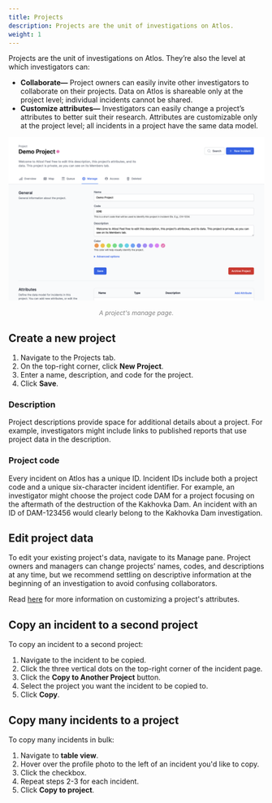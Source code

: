 ```yaml
---
title: Projects
description: Projects are the unit of investigations on Atlos.
weight: 1
---
```


Projects are the unit of investigations on Atlos. They’re also the level at which investigators can: 
- **Collaborate—** Project owners can easily invite other investigators to collaborate on their projects. Data on Atlos is shareable only at the project level; individual incidents cannot be shared. 
- **Customize attributes—** Investigators can easily change a project’s attributes to better suit their research. Attributes are customizable only at the project level; all incidents in a project have the same data model.

![A project's manage page.](projects.png)
<p style="text-align: center; margin: 0px; color: grey; font-size:12px;"><i>A project's manage page.</i></p>

## Create a new project 
1. Navigate to the Projects tab.
2. On the top-right corner, click **New Project**. 
3. Enter a name, description, and code for the project. 
4. Click **Save**.

### Description 
Project descriptions provide space for additional details about a project. For example, investigators might include links to published reports that use project data in the description. 

### Project code
Every incident on Atlos has a unique ID. Incident IDs include both a project code and a unique six-character incident identifier. For example, an investigator might choose the project code DAM for a project focusing on the aftermath of the destruction of the Kakhovka Dam. An incident with an ID of DAM-123456 would clearly belong to the Kakhovka Dam investigation. 

## Edit project data
To edit your existing project's data, navigate to its Manage pane. Project owners and managers can change projects’ names, codes, and descriptions at any time, but we recommend settling on descriptive information at the beginning of an investigation to avoid confusing collaborators. 

Read [here](/incidents/attributes/#how-to-customize-attributes) for more information on customizing a project's attributes. 

## Copy an incident to a second project 
To copy an incident to a second project:
1. Navigate to the incident to be copied.
2. Click the three vertical dots on the top-right corner of the incident page.
3. Click the **Copy to Another Project** button.
4. Select the project you want the incident to be copied to.
5. Click **Copy**.

## Copy many incidents to a project
To copy many incidents in bulk:
1. Navigate to **table view**.
2. Hover over the profile photo to the left of an incident you'd like to copy.
3. Click the checkbox.
4. Repeat steps 2-3 for each incident.
5. Click **Copy to project**.